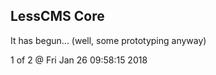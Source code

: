 LessCMS Core
------------

It has begun... (well, some prototyping anyway)

1 of 2 @ Fri Jan 26 09:58:15 2018
